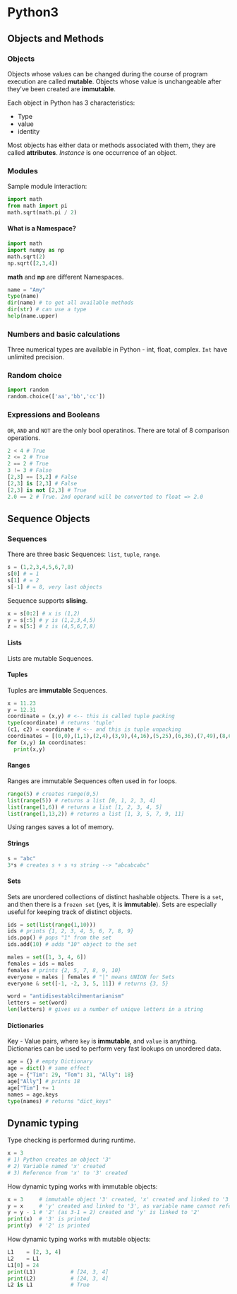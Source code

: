 # Python3
## Objects and Methods
### Objects
Objects whose values can be changed during the course of program execution are called **mutable**.
Objects whose value is unchangeable after they've been created are **immutable**.

Each object in Python has 3 characteristics:
* Type
* value
* identity

Most objects has either data or methods associated with them, they are called **attributes**.
*Instance* is one occurrence of an object.

### Modules
Sample module interaction:
```python
import math
from math import pi
math.sqrt(math.pi / 2)
```

#### What is a Namespace?
```python
import math
import numpy as np
math.sqrt(2)
np.sqrt([2,3,4])
```
**math** and **np** are different Namespaces.

```python
name = "Amy"
type(name)
dir(name) # to get all available methods
dir(str) # can use a type
help(name.upper)
```

### Numbers and basic calculations
Three numerical types are available in Python - int, float, complex. `Int` have unlimited precision.

### Random choice
```Python
import random
random.choice(['aa','bb','cc'])
```

### Expressions and Booleans
`OR`, `AND` and `NOT` are the only bool operatinos.
There are total of 8 comparison operations.
```Python
2 < 4 # True
2 <= 2 # True
2 == 2 # True
3 != 3 # False
[2,3] == [3,2] # False
[2,3] is [2,3] # False
[2,3] is not [2,3] # True
2.0 == 2 # True. 2nd operand will be converted to float => 2.0
```

## Sequence Objects
### Sequences
There are three basic Sequences: `list`, `tuple`, `range`.
```Python
s = (1,2,3,4,5,6,7,8)
s[0] # = 1
s[1] # = 2
s[-1] # = 8, very last objects
```
Sequence supports **slising**.
```Python
x = s[0:2] # x is (1,2)
y = s[:5] # y is (1,2,3,4,5)
z = s[5:] # z is (4,5,6,7,8)
```
#### Lists
Lists are mutable Sequences.

#### Tuples
Tuples are **immutable** Sequences.
```Python
x = 11.23
y = 12.31
coordinate = (x,y) # <-- this is called tuple packing
type(coordinate) # returns 'tuple'
(c1, c2) = coordinate # <-- and this is tuple unpacking
coordinates = [(0,0),(1,1),(2,4),(3,9),(4,16),(5,25),(6,36),(7,49),(8,64)]
for (x,y) in coordinates:
  print(x,y)
```

#### Ranges
Ranges are immutable Sequences often used in `for` loops.
```Python
range(5) # creates range(0,5)
list(range(5)) # returns a list [0, 1, 2, 3, 4]
list(range(1,6)) # returns a list [1, 2, 3, 4, 5]
list(range(1,13,2)) # returns a list [1, 3, 5, 7, 9, 11]
```
Using ranges saves a lot of memory.

#### Strings
```python
s = "abc"
3*s # creates s + s +s string --> "abcabcabc"
```
#### Sets
Sets are unordered collections of distinct hashable objects.
There is a `set`, and then there is a `frozen set` (yes, it is **immutable**).
Sets are especially useful for keeping track of distinct objects.
```Python
ids = set(list(range(1,10)))
ids # prints {1, 2, 3, 4, 5, 6, 7, 8, 9}
ids.pop() # pops "1" from the set
ids.add(10) # adds "10" object to the set

males = set([1, 3, 4, 6])
females = ids = males
females # prints {2, 5, 7, 8, 9, 10}
everyone = males | females # "|" means UNION for Sets
everyone & set([-1, -2, 3, 5, 11]) # returns {3, 5}

word = "antidisestablcihmentarianism"
letters = set(word)
len(letters) # gives us a number of unique letters in a string
```

#### Dictionaries
Key - Value pairs, where `key` is **immutable**, and `value`  is anything.
Dictionaries can be used to perform very fast lookups on unordered data.
```Python
age = {} # empty Dictionary
age = dict() # same effect
age = {"Tim": 29, "Tom": 31, "Ally": 18}
age["Ally"] # prints 18
age["Tim"] += 1
names = age.keys
type(names) # returns "dict_keys"
```

## Dynamic typing
Type checking is performed during runtime.
```Python
x = 3
# 1) Python creates an object '3'
# 2) Variable named 'x' created
# 3) Reference from 'x' to '3' created
```
How dynamic typing works with immutable objects:
```Python
x = 3     # immutable object '3' created, 'x' created and linked to '3'
y = x     # 'y' created and linked to '3', as variable name cannot reference other name  
y = y - 1 # '2' (as 3-1 = 2) created and 'y' is linked to '2'
print(x)  # '3' is printed
print(y)  # '2' is printed
```

How dynamic typing works with mutable objects:
```Python
L1    = [2, 3, 4]
L2    = L1
L1[0] = 24
print(L1)           # [24, 3, 4]
print(L2)           # [24, 3, 4]
L2 is L1            # True
```
